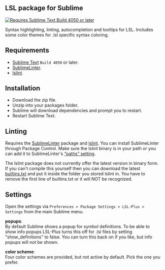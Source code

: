 ## LSL package for Sublime
[![Requires Sublime Text Build 4050 or later](https://img.shields.io/badge/Sublime%20Text-%3E%3D4050-orange.svg?style=flat-square)](https://www.sublimetext.com)

Syntax highlighting, linting, autocompletion and tooltips for LSL.
Includes some color themes for .lsl specific syntax coloring.

## Requirements  
* [Sublime Text](https://www.sublimetext.com) `Build 4050` or later.
* [SublimeLinter](https://github.com/sublimelinter/sublimelinter).
* [lslint](https://github.com/Makopo/lslint).  

## Installation  
- Download the zip file.
- Unzip into your packages folder.
- Sublime will download dependencies and prompt you to restart.
- Restart Sublime Text.

## Linting  
Requires the [SublimeLinter](https://github.com/SublimeLinter/SublimeLinter) package and [lslint](https://github.com/Makopo/lslint/releases).
You can install SublimeLinter through Package Control.
Make sure the lslint binary is in your path or you can add it to SublimeLinter's  [“paths” setting](http://www.sublimelinter.com/en/stable/troubleshooting.html#adding-to-the-paths-setting).

The lslint package does not currently offer the latest version in binary form. If you can't compile this yourself then you can download the latest [builtins.txt](https://raw.githubusercontent.com/Makopo/lslint/master/builtins.txt) and put it inside the folder you stored lslint in. You have to remove the first line of builtins.txt or it will NOT be recognized.


## Settings  
Open the settings via `Preferences > Package Settings > LSL-Plus > Settings` from the main Sublime menu.

**popups**:  
By default Sublime shows a popup for symbol definitions. To be able to show info popups LSL-Plus turns this off for .lsl files by setting "show_definitions" to false.  You can turn this back on if you like, but info popups will not be shown.

**color scheme**:  
Four color schemes are provided, but not active by default. Pick the one you prefer.
